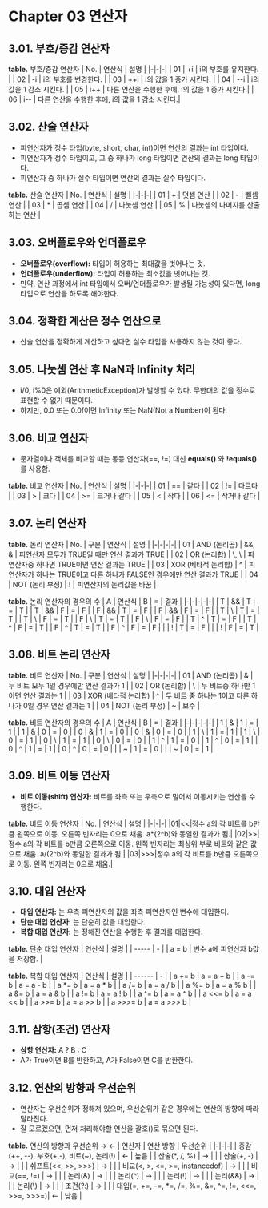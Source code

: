 # Chapter 03 연산자
## 3.01. 부호/증감 연산자
**table.** 부호/증감 연산자
| No. | 연산식 | 설명 |
|-|-|-|
| 01 | +i | i의 부호를 유지한다. |
| 02 | -i | i의 부호를 변경한다. |
| 03 | ++i | i의 값을 1 증가 시킨다. |
| 04 | --i | i의 값을 1 감소 시킨다. |
| 05 | i++ | 다른 연산을 수행한 후에, i의 값을 1 증가 시킨다.|
| 06 | i-- | 다른 연산을 수행한 후에, i의 값을 1 감소 시킨다.|

## 3.02. 산술 연산자
- 피연산자가 정수 타입(byte, short, char, int)이면 연산의 결과는 int 타입이다.
- 피연산자가 정수 타입이고, 그 중 하나가 long 타입이면 연산의 결과는 long 타입이다.
- 피연산자 중 하나가 실수 타입이면 연산의 결과는 실수 타입이다.

**table.** 산술 연산자
| No. | 연산식 | 설명 |
|-|-|-|
| 01 | + | 덧셈 연산 |
| 02 | - | 뺄셈 연산 |
| 03 | * | 곱셈 연산 |
| 04 | / | 나눗셈 연산 |
| 05 | % | 나눗셈의 나머지를 산출하는 연산 |

## 3.03. 오버플로우와 언더플로우
- **오버플로우(overflow):** 타입이 허용하는 최대값을 벗어나는 것.
- **언더플로우(underflow):** 타입이 허용하는 최소값을 벗어나는 것.
- 만약, 연산 과정에서 int 타입에서 오버/언더플로우가 발생될 가능성이 있다면, long 타입으로 연산을 하도록 해야한다.

## 3.04. 정확한 계산은 정수 연산으로
- 산술 연산을 정확하게 계산하고 싶다면 실수 타입을 사용하지 않는 것이 좋다.

## 3.05. 나눗셈 연산 후 NaN과 Infinity 처리
- i/0, i%0은 예외(ArithmeticException)가 발생할 수 있다. 무한대의 값을 정수로 표현할 수 없기 때문이다.
- 하지만, 0.0 또는 0.0f이면 Infinity 또는 NaN(Not a Number)이 된다.

## 3.06. 비교 연산자
- 문자열이나 객체를 비교할 때는 동등 연산자(==, !=) 대신 **equals()** 와 **!equals()** 를 사용함.

**table.** 비교 연산자
| No. | 연산식 | 설명 |
|-|-|-|
| 01 | == | 같다 |
| 02 | != | 다르다 |
| 03 | > | 크다 |
| 04 | >= | 크거나 같다 |
| 05 | < | 작다 |
| 06 | <= | 작거나 같다 |

## 3.07. 논리 연산자
**table.** 논리 연산자
| No. | 구분 | 연산식 | 설명 |
|-|-|-|-|
| 01 | AND (논리곱) | &&, & | 피연산자 모두가 TRUE일 때만 연산 결과가 TRUE |
| 02 | OR (논리합) | \\, \ | 피연산자중 하나면 TRUE이면 연산 결과는 TRUE |
| 03 | XOR (베타적 논리합) | ^ | 피연산자가 하나는 TRUE이고 다른 하나가 FALSE인 경우에만 연산 결과가 TRUE |
| 04 | NOT (논리 부정) | ! | 피연산자의 논리값을 바꿈 |

**table.** 논리 연산자의 경우의 수
| A | 연산식 | B | = | 결과 |
|-|-|-|-|-|
| T | && | T | = | T |
| T | && | F | = | F |
| F | && | T | = | F |
| F | && | F | = | F |
| T | \\ | T | = | T |
| T | \\ | F | = | T |
| F | \\ | T | = | T |
| F | \\ | F | = | F |
| T | ^ | T | = | F |
| T | ^ | F | = | T |
| F | ^ | T | = | T |
| F | ^ | F | = | F |
|  | ! | T | = | F |
|  | ! | F | = | T |

## 3.08. 비트 논리 연산자
**table.** 비트 연산자
| No. | 구분 | 연산식 | 설명 |
|-|-|-|-|
| 01 | AND (논리곱) | & | 두 비트 모두 1일 경우에만 연산 결과가 1 |
| 02 | OR (논리합) | \ | 두 비트중 하나만 1이면 연산 결과는 1 |
| 03 | XOR (베타적 논리합) | ^ | 두 비트 중 하나는 1이고 다른 하나가 0일 경우 연산 결과는 1 |
| 04 | NOT (논리 부정) | ~ | 보수 |

**table.** 비트 연산자의 경우의 수
| A | 연산식 | B | = | 결과 |
|-|-|-|-|-|
| 1 | & | 1 | = | 1 |
| 1 | & | 0 | = | 0 |
| 0 | & | 1 | = | 0 |
| 0 | & | 0 | = | 0 |
| 1 | \ | 1 | = | 1 |
| 1 | \ | 0 | = | 1 |
| 0 | \ | 1 | = | 1 |
| 0 | \ | 0 | = | 0 |
| 1 | ^ | 1 | = | 0 |
| 1 | ^ | 0 | = | 1 |
| 0 | ^ | 1 | = | 1 |
| 0 | ^ | 0 | = | 0 |
|  | ~ | 1 | = | 0 |
|  | ~ | 0 | = | 1 |

## 3.09. 비트 이동 연산자
- **비트 이동(shift) 연산자:** 비트를 좌측 또는 우측으로 밀어서 이동시키는 연산을 수행한다.

**table.** 비트 이동 연산자
| No. | 연산식 | 설명 |
|-|-|-|
|01|<<|정수 a의 각 비트를 b만큼 왼쪽으로 이동. 오른쪽 빈자리는 0으로 채움. a*(2^b)와 동일한 결과가 됨.|
|02|>>|정수 a의 각 비트를 b만큼 오른쪽으로 이동. 왼쪽 빈자리는 최상위 부로 비트와 같은 값으로 채움. a/(2^b)와 동일한 결과가 됨.|
|03|>>>|정수 a의 각 비트를 b만큼 오른쪽으로 이동. 왼쪽 빈자리는 0으로 채움.|

## 3.10. 대입 연산자
- **대입 연산자:** 는 우측 피연산자의 값을 좌측 피연산자인 변수에 대입한다.
- **단순 대입 연산자:** 는 단순히 값을 대입한다.
- **복합 대입 연산자:** 는 정해진 연산을 수행한 후 결과를 대입한다.

**table.** 단순 대입 연산자
| 연산식 | 설명 |
| ----- | - |
| a = b | 변수 a에 피연산자 b값을 저장함. |  

**table.** 복합 대입 연산자
| 연산식 | 설명 |
| ------ | - |
| a += b | a = a + b |
| a -= b | a = a - b |
| a *= b | a = a * b |
| a /= b | a = a / b |
| a %= b | a = a % b |
| a &= b | a = a & b |
| a != b | a = a ! b |
| a ^= b | a = a ^ b |
| a <<= b | a = a << b |
| a >>= b | a = a >> b |
| a >>>= b | a = a >>> b |

## 3.11. 삼항(조건) 연산자
- **삼항 연산자:** A ? B : C
- A가 True이면 B를 반환하고, A가 False이면 C를 반환한다.

## 3.12. 연산의 방향과 우선순위
- 연산자는 우선순위가 정해져 있으며, 우선순위가 같은 경우에는 연산의 방향에 따라 달라진다.
- 잘 모르겠으면, 먼저 처리해야할 연산을 괄호()로 묶으면 된다.

**table.** 연산의 방향과 우선순위 → ←
| 연산자 | 연산 방향 | 우선순위 |
|-|-|-|
| 증감(++, --), 부호(+,-), 비트(~), 논리(!) | ← | 높음 |
| 산술(*, /, %) | → | |
| 산술(+, -) | → | |
| 쉬프트(<<, >>, >>>) | → | |
| 비교(<, >, <=, >=, instancedof) | → | |
| 비교(==, !=) | → | |
| 논리(&) | → | |
| 논리(^) | → | |
| 논리(!) | → | |
| 논리(&&) | → | |
| 논리(\\) | → | |
| 조건(?:) | → | |
| 대입(=, +=, -=, *=, /=, %=, &=, ^=, !=, <<=, >>=, >>>=)| ← | 낮음 |

